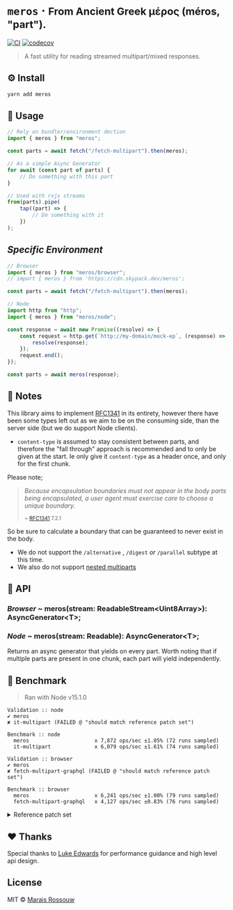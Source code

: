 # `meros` &middot; <small>From Ancient Greek μέρος (méros, "part").</small>

[![CI](https://img.shields.io/github/workflow/status/maraisr/meros/CI/main)](https://github.com/maraisr/meros/actions?query=workflow:CI+branch:main) [![codecov](https://img.shields.io/codecov/c/gh/maraisr/meros/main?token=dAoRt2GoQn)](https://codecov.io/gh/maraisr/meros)

> A fast utility for reading streamed multipart/mixed responses.

## ⚙️ Install

```sh
yarn add meros
```

## 🚀 Usage

```ts
// Rely on bundler/environment dection
import { meros } from "meros";

const parts = await fetch("/fetch-multipart").then(meros);

// As a simple Async Generator
for await (const part of parts) {
	// Do something with this part
}

// Used with rxjs streams
from(parts).pipe(
	tap((part) => {
		// Do something with it
	})
);
```

## _Specific Environment_

```ts
// Browser
import { meros } from "meros/browser";
// import { meros } from 'https://cdn.skypack.dev/meros';

const parts = await fetch("/fetch-multipart").then(meros);

// Node
import http from "http";
import { meros } from "meros/node";

const response = await new Promise((resolve) => {
	const request = http.get(`http://my-domain/mock-ep`, (response) => {
		resolve(response);
	});
	request.end();
});

const parts = await meros(response);
```

## 🎒 Notes

This library aims to implement [RFC1341] in its entirety, however there have been some types left out as we aim to be on
the consuming side, than the server side (but we do support Node clients).

-   `content-type` is assumed to stay consistent between parts, and therefore the "fall through" approach is recommended
    and to only be given at the start. Ie only give it `content-type` as a header once, and only for the first chunk.

Please note;

> _Because encapsulation boundaries must not appear in the body parts being
> encapsulated, a user agent must exercise care to choose a unique boundary._
>
> <small>~ [RFC1341] 7.2.1</small>

So be sure to calculate a boundary that can be guaranteed to never exist in the body.

-   We do not support the `/alternative` , `/digest` _or_ `/parallel` subtype at this time.
-   We also do not support [nested multiparts](https://tools.ietf.org/html/rfc1341#appendix-C)

## 🔎 API

### _Browser_ ~ meros(stream: ReadableStream\<Uint8Array>): AsyncGenerator\<T>;

### _Node_ ~ meros(stream: Readable): AsyncGenerator\<T>;

Returns an async generator that yields on every part. Worth noting that if multiple parts are present in one chunk, each
part will yield independently.

## 💨 Benchmark

> Ran with Node v15.1.0

```
Validation :: node
✔ meros
✘ it-multipart (FAILED @ "should match reference patch set")

Benchmark :: node
  meros                     x 7,872 ops/sec ±1.05% (72 runs sampled)
  it-multipart              x 6,079 ops/sec ±1.61% (74 runs sampled)

Validation :: browser
✔ meros
✘ fetch-multipart-graphql (FAILED @ "should match reference patch set")

Benchmark :: browser
  meros                     x 6,241 ops/sec ±1.00% (79 runs sampled)
  fetch-multipart-graphql   x 4,127 ops/sec ±0.83% (76 runs sampled)
```

<details>
<summary>Reference patch set</summary>

```
content-type: "multipart/mixed; boundary=abc123"
```

```
preamble
--abc123
Content-Type: application/json
Content-Length: 17

{"hello":"world"}

--abc123
Content-Type: application/json
Content-Length: 17

{"other":"world"}

--abc123
Content-Type: application/json
Content-Length: 19

{"another":"world"}

--abc123
Content-Type: application/json
Content-Length: 39

{"massive":{"nested":{"world":"okay"}}}

--abc123
Content-Type: text/plain
Content-Length: 22

"should be plain text"

--abc123--
epilogue
--abc123
Content-Type: application/json
Content-Length: 19

{"shouldnt":"work"}
```

</details>

## ❤ Thanks

Special thanks to [Luke Edwards](https://github.com/lukeed) for performance guidance and high level api design.

## License

MIT © [Marais Rossouw](https://marais.io)

[rfc1341]: https://tools.ietf.org/html/rfc1341 "The Multipart Content-Type"
